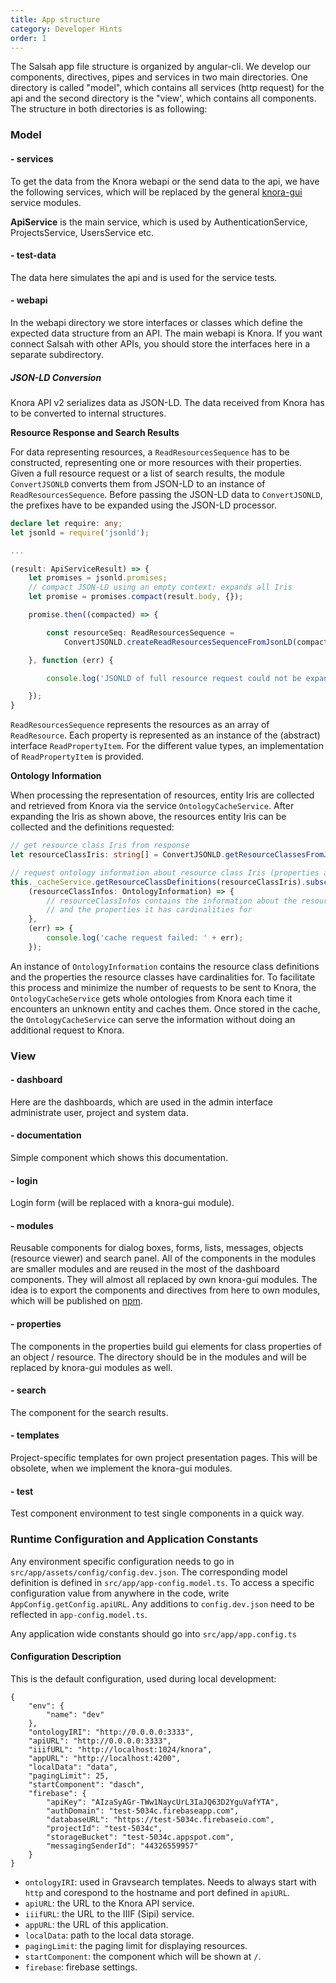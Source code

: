 ```yaml
---
title: App structure
category: Developer Hints
order: 1
---
```


The Salsah app file structure is organized by angular-cli. We develop our components, directives, pipes and services in two main directories. One directory is called "model", which contains all services (http request) for the api and the second directory is the "view', which contains all components. The structure in both directories is as following:

### Model

#### - services
To get the data from the Knora webapi or the send data to the api, we have the following services, which will be replaced by the general [knora-gui](https://npmjs.com/~knora) service modules.

**ApiService** is the main service, which is used by AuthenticationService, ProjectsService, UsersService etc.

#### - test-data
The data here simulates the api and is used for the service tests.

#### - webapi
In the webapi directory we store interfaces or classes which define the expected data structure from an API. The main webapi is Knora. If you want connect Salsah with other APIs, you should store the interfaces here in a separate subdirectory.

##### JSON-LD Conversion

Knora API v2 serializes data as JSON-LD. The data received from Knora has to be converted to internal structures.

**Resource Response and Search Results**

For data representing resources, a `ReadResourcesSequence` has to be constructed, representing one or more resources with their properties.
Given a full resource request or a list of search results, the module `ConvertJSONLD` converts them from JSON-LD to an instance of `ReadResourcesSequence`.
Before passing the JSON-LD data to `ConvertJSONLD`, the prefixes have to be expanded using the JSON-LD processor.

```typescript
declare let require: any;
let jsonld = require('jsonld');

...

(result: ApiServiceResult) => {
    let promises = jsonld.promises;
    // compact JSON-LD using an empty context: expands all Iris
    let promise = promises.compact(result.body, {});

    promise.then((compacted) => {

        const resourceSeq: ReadResourcesSequence =
            ConvertJSONLD.createReadResourcesSequenceFromJsonLD(compacted);

    }, function (err) {

        console.log('JSONLD of full resource request could not be expanded:' + err);

    });
}
```

`ReadResourcesSequence` represents the resources as an array of `ReadResource`. Each property is represented as an instance of the (abstract) interface `ReadPropertyItem`.
For the different value types, an implementation of `ReadPropertyItem` is provided.

**Ontology Information**

When processing the representation of resources, entity Iris are collected and retrieved from Knora via the service `OntologyCacheService`.
After expanding the Iris as shown above, the resources entity Iris can be collected and the definitions requested:

```typescript
// get resource class Iris from response
let resourceClassIris: string[] = ConvertJSONLD.getResourceClassesFromJsonLD(compacted);

// request ontology information about resource class Iris (properties are implied)
this._cacheService.getResourceClassDefinitions(resourceClassIris).subscribe(
    (resourceClassInfos: OntologyInformation) => {
        // resourceClassInfos contains the information about the resources classes
        // and the properties it has cardinalities for
    },
    (err) => {
        console.log('cache request failed: ' + err);
    });
```

An instance of `OntologyInformation` contains the resource class definitions and the properties the resource classes have cardinalities for.
To facilitate this process and minimize the number of requests to be sent to Knora, the ``OntologyCacheService`` gets whole ontologies from Knora each time it encounters an unknown entity and caches them.
Once stored in  the cache, the `OntologyCacheService` can serve the information without doing an additional request to Knora.



### View

#### - dashboard
Here are the dashboards, which are used in the admin interface administrate user, project and system data.

#### - documentation
Simple component which shows this documentation.

#### - login
Login form (will be replaced with a knora-gui module).

#### - modules
Reusable components for dialog boxes, forms, lists, messages, objects (resource viewer) and search panel. All of the components in the modules are smaller modules and are reused in the most of the dashboard components. They will almost all replaced by own knora-gui modules. The idea is to export the components and directives from here to own modules, which will be published on [npm](https://npmjs.com/~knora).

#### - properties
The components in the properties build gui elements for class properties of an object / resource. The directory should be in the modules and will be replaced by knora-gui modules as well.

#### - search
The component for the search results. 

#### - templates
Project-specific templates for own project presentation pages. This will be obsolete, when we implement the knora-gui modules.

#### - test
Test component environment to test single components in a quick way.

### Runtime Configuration and Application Constants

Any environment specific configuration needs to go in `src/app/assets/config/config.dev.json`. The corresponding model definition is defined in `src/app/app-config.model.ts`.
To access a specific configuration value from anywhere in the code, write `AppConfig.getConfig.apiURL`. Any additions to `config.dev.json` need to be reflected in `app-config.model.ts`.

Any application wide constants should go into `src/app/app.config.ts`

#### Configuration Description

This is the default configuration, used during local development:

```
{
    "env": {
        "name": "dev"
    },
    "ontologyIRI": "http://0.0.0.0:3333",
    "apiURL": "http://0.0.0.0:3333",
    "iiifURL": "http://localhost:1024/knora",
    "appURL": "http://localhost:4200",
    "localData": "data",
    "pagingLimit": 25,
    "startComponent": "dasch",
    "firebase": {
        "apiKey": "AIzaSyAGr-TWw1NaycUrL3IaJQ63D2YguVafYTA",
        "authDomain": "test-5034c.firebaseapp.com",
        "databaseURL": "https://test-5034c.firebaseio.com",
        "projectId": "test-5034c",
        "storageBucket": "test-5034c.appspot.com",
        "messagingSenderId": "44326559957"
    }
}
```


- `ontologyIRI`: used in Gravsearch templates. Needs to always start with `http` and corespond to the hostname and port defined in `apiURL`.
- `apiURL`: the URL to the Knora API service.
- `iiifURL`: the URL to the IIIF (Sipi) service.
- `appURL`: the URL of this application.
- `localData`: path to the local data storage.
- `pagingLimit`: the paging limit for displaying resources.
- `startComponent`: the component which will be shown at `/`.
- `firebase`: firebase settings.
